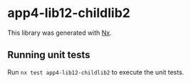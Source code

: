 # app4-lib12-childlib2

This library was generated with [Nx](https://nx.dev).

## Running unit tests

Run `nx test app4-lib12-childlib2` to execute the unit tests.
